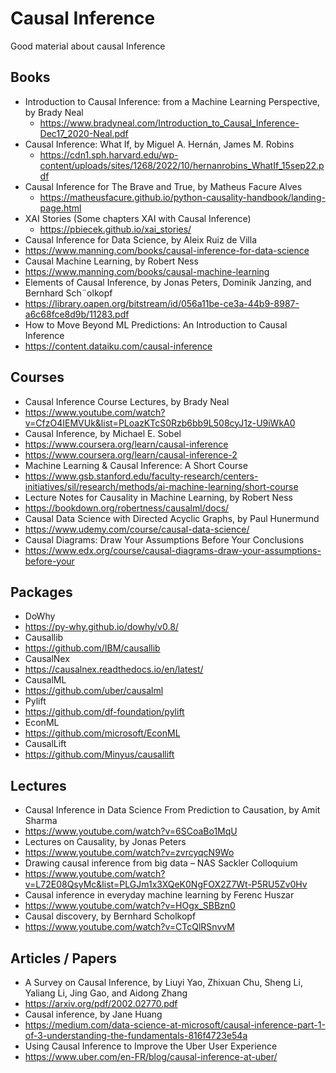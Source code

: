 # Causal Inference
Good material about causal Inference

## Books
* Introduction to Causal Inference: from a Machine Learning Perspective, by Brady Neal
  * https://www.bradyneal.com/Introduction_to_Causal_Inference-Dec17_2020-Neal.pdf
* Causal Inference: What If, by Miguel A. Hernán, James M. Robins
  * https://cdn1.sph.harvard.edu/wp-content/uploads/sites/1268/2022/10/hernanrobins_WhatIf_15sep22.pdf
* Causal Inference for The Brave and True, by Matheus Facure Alves
  * https://matheusfacure.github.io/python-causality-handbook/landing-page.html
* XAI Stories (Some chapters XAI with Causal Inference)
  * https://pbiecek.github.io/xai_stories/
* Causal Inference for Data Science, by Aleix Ruiz de Villa
 * https://www.manning.com/books/causal-inference-for-data-science
* Causal Machine Learning, by Robert Ness
 * https://www.manning.com/books/causal-machine-learning
* Elements of Causal Inference, by Jonas Peters, Dominik Janzing, and Bernhard Sch¨olkopf
 * https://library.oapen.org/bitstream/id/056a11be-ce3a-44b9-8987-a6c68fce8d9b/11283.pdf
* How to Move Beyond ML Predictions: An Introduction to Causal Inference
 * https://content.dataiku.com/causal-inference

## Courses
* Causal Inference Course Lectures, by Brady Neal
 * https://www.youtube.com/watch?v=CfzO4IEMVUk&list=PLoazKTcS0Rzb6bb9L508cyJ1z-U9iWkA0
* Causal Inference, by Michael E. Sobel
 * https://www.coursera.org/learn/causal-inference
 * https://www.coursera.org/learn/causal-inference-2
* Machine Learning & Causal Inference: A Short Course
 * https://www.gsb.stanford.edu/faculty-research/centers-initiatives/sil/research/methods/ai-machine-learning/short-course
* Lecture Notes for Causality in Machine Learning, by Robert Ness
 * https://bookdown.org/robertness/causalml/docs/
* Causal Data Science with Directed Acyclic Graphs, by Paul Hunermund
 * https://www.udemy.com/course/causal-data-science/
* Causal Diagrams: Draw Your Assumptions Before Your Conclusions
 * https://www.edx.org/course/causal-diagrams-draw-your-assumptions-before-your 

## Packages
* DoWhy
 * https://py-why.github.io/dowhy/v0.8/
* Causallib
 * https://github.com/IBM/causallib
* CausalNex
 * https://causalnex.readthedocs.io/en/latest/
* CausalML
 * https://github.com/uber/causalml
* Pylift
 * https://github.com/df-foundation/pylift
* EconML
 * https://github.com/microsoft/EconML
* CausalLift
 * https://github.com/Minyus/causallift


## Lectures
* Causal Inference in Data Science From Prediction to Causation, by Amit Sharma
 * https://www.youtube.com/watch?v=6SCoaBo1MqU
* Lectures on Causality, by Jonas Peters
 * https://www.youtube.com/watch?v=zvrcyqcN9Wo
* Drawing causal inference from big data – NAS Sackler Colloquium
 * https://www.youtube.com/watch?v=L72E08QsyMc&list=PLGJm1x3XQeK0NgFOX2Z7Wt-P5RU5Zv0Hv
* Causal inference in everyday machine learning by Ferenc Huszar
 * https://www.youtube.com/watch?v=HOgx_SBBzn0
* Causal discovery,  by Bernhard Scholkopf
 * https://www.youtube.com/watch?v=CTcQlRSnvvM

## Articles / Papers
* A Survey on Causal Inference, by Liuyi Yao, Zhixuan Chu, Sheng Li, Yaliang Li, Jing Gao, and Aidong Zhang
 * https://arxiv.org/pdf/2002.02770.pdf
* Causal inference, by Jane Huang
 * https://medium.com/data-science-at-microsoft/causal-inference-part-1-of-3-understanding-the-fundamentals-816f4723e54a
* Using Causal Inference to Improve the Uber User Experience
 * https://www.uber.com/en-FR/blog/causal-inference-at-uber/

